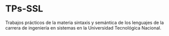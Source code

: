 # TPs-SSL

Trabajos prácticos de la materia sintaxis y semántica de los lenguajes de la carrera de ingeniería en sistemas en la Universidad Tecnológica Nacional.
